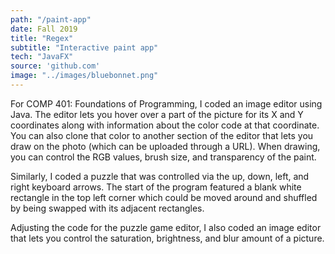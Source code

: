 ```yaml
---
path: "/paint-app"
date: Fall 2019
title: "Regex"
subtitle: "Interactive paint app"
tech: "JavaFX"
source: 'github.com'
image: "../images/bluebonnet.png"
---
```

For COMP 401: Foundations of Programming, I coded an image editor using Java. The editor lets you hover over a part of the picture for its X and Y coordinates along with information about the color code at that coordinate. You can also clone that color to another section of the editor that lets you draw on the photo (which can be uploaded through a URL). When drawing, you can control the RGB values, brush size, and transparency of the paint. 

Similarly, I coded a puzzle that was controlled via the up, down, left, and right keyboard arrows. The start of the program featured a blank white rectangle in the top left corner which could be moved around and shuffled by being swapped with its adjacent rectangles. 

Adjusting the code for the puzzle game editor, I also coded an image editor that lets you control the saturation, brightness, and blur amount of a picture.


